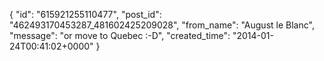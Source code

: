 {
   "id": "615921255110477",
   "post_id": "462493170453287_481602425209028",
   "from_name": "August le Blanc",
   "message": "or move to Quebec :-D",
   "created_time": "2014-01-24T00:41:02+0000"
 }
